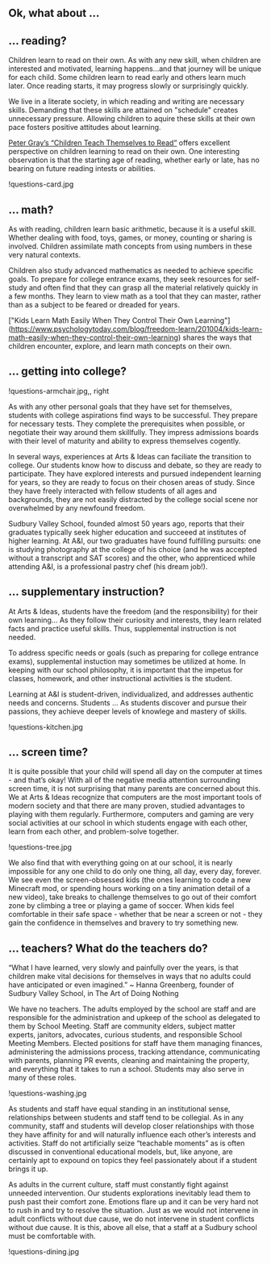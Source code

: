 Ok, what about ...
---

## ... reading?

Children learn to read on their own. As with any new skill, when 
children are interested and motivated, learning happens...and that journey 
will be unique for each child. Some children learn to read early and others 
learn much later. Once reading starts, it may progress slowly or surprisingly 
quickly.

We live in a literate society, in which reading and writing are necessary skills.
Demanding that these skills are attained on "schedule" creates unnecessary pressure.
Allowing children to aquire these skills at their own pace fosters positive 
attitudes about learning.

[Peter Gray’s “Children Teach Themselves to
Read”](https://www.psychologytoday.com/blog/freedom-learn/201002/children-teach-themselves-read)
offers excellent perspective on children learning to read on their own. One 
interesting observation is that the starting age of reading, whether early or 
late, has no bearing on future reading intests or abilities.

!questions-card.jpg

## ... math?

As with reading, children learn basic arithmetic, because it is a useful skill.
Whether dealing with food, toys, games, or money, counting or sharing is involved.
Children assimilate math concepts from using numbers in these very natural contexts.

Children also study advanced mathematics as needed to achieve specific goals. To 
prepare for college entrance exams, they seek resources for self-study and often find
that they can grasp all the material relatively quickly in a few months. They learn to
view math as a tool that they can master, rather than as a subject to be feared or 
dreaded for years.

["Kids Learn Math Easily When They Control Their Own Learning"]
(https://www.psychologytoday.com/blog/freedom-learn/201004/kids-learn-math-easily-when-they-control-their-own-learning) shares the ways that children encounter, explore, and learn math concepts
on their own.

## ... getting into college?

!questions-armchair.jpg,, right

As with any other personal goals that they have set for themselves, students with 
college aspirations find ways to be successful. They prepare for necessary tests. 
They complete the prerequisites when possible, or negotiate their way around 
them skillfully. They impress admissions boards with their level of maturity 
and ability to express themselves cogently. 

In several ways, experiences at Arts & Ideas can faciliate the transition to college.
Our students know how to discuss and debate, so they are ready to participate.
They have explored interests and pursued independent learning for years, so 
they are ready to focus on their chosen areas of study. Since they have freely
interacted with fellow students of all ages and backgrounds, they are not easily
distracted by the college social scene nor overwhelmed by any newfound freedom.

Sudbury Valley School, founded almost 50 years ago, reports that their graduates
typically seek higher education and succeeed at institutes of higher learning.
At A&I, our two graduates have found fulfilling pursuits: one is studying 
photography at the college of his choice (and he was accepted without a transcript 
and SAT scores) and the other, who apprenticed while attending A&I, is a 
professional pastry chef (his dream job!).

## ... supplementary instruction?  

At Arts & Ideas, students have the freedom (and the responsibility) for their own learning...
As they follow their curiosity and interests, they learn related facts and practice useful skills.
Thus, supplemental instruction is not needed.

To address specific needs or goals (such as preparing for college entrance
exams), supplemental instuction may sometimes be utilized at home. In keeping
with our school philosophy, it is important that the impetus for classes, homework, 
and other instructional activities is the student.

Learning at A&I is student-driven, individualized, and addresses authentic 
needs and concerns. Students ... As students discover and pursue their passions,
they achieve deeper levels of knowlege and mastery of skills.

!questions-kitchen.jpg

## ... screen time?

It is quite possible that your child will spend all day on the computer at
times - and that’s okay! With all of the negative media attention surrounding
screen time, it is not surprising that many parents are concerned about this.
We at Arts & Ideas recognize that computers are the most important tools of
modern society and that there are many proven, studied advantages to playing
with them regularly. Furthermore, computers and gaming are very social
activities at our school in which students engage with each other, learn from
each other, and problem-solve together. 

!questions-tree.jpg

We also find that with everything going on at our school, it is nearly
impossible for any one child to do only one thing, all day, every day,
forever. We see even the screen-obsessed kids (the ones learning to code a new
Minecraft mod, or spending hours working on a tiny animation detail of a new
video), take breaks to challenge themselves to go out of their comfort zone by
climbing a tree or playing a game of soccer. When kids feel comfortable in
their safe space - whether that be near a screen or not - they gain the
confidence in themselves and bravery to try something new. 

## ... teachers? What do the teachers do?

“What I have learned, very slowly and painfully over the years, is that
children make vital decisions for themselves in ways that no adults could have
anticipated or even imagined.” ~ Hanna Greenberg, founder of Sudbury Valley
School, in The Art of Doing Nothing

We have no teachers. The adults employed by the school are staff and are
responsible for the administration and upkeep of the school as delegated to
them by School Meeting. Staff are community elders, subject matter experts,
janitors, advocates, curious students, and responsible School Meeting Members.
Elected positions for staff have them managing finances, administering the
admissions process, tracking attendance, communicating with parents, planning
PR events, cleaning and maintaining the property, and everything that it takes
to run a school. Students may also serve in many of these roles. 

!questions-washing.jpg

As students and staff have equal standing in an institutional sense,
relationships between students and staff tend to be collegial. As in any
community, staff and students will develop closer relationships with those
they have affinity for and will naturally influence each other’s interests and
activities. Staff do not artificially seize “teachable moments” as is often
discussed in conventional educational models, but, like anyone, are certainly
apt to expound on topics they feel passionately about if a student brings it
up.

As adults in the current culture, staff must constantly fight against
unneeded intervention. Our students explorations inevitably lead them to push
past their comfort zone. Emotions flare up and it can be very hard not to rush
in and try to resolve the situation. Just as we would not intervene in adult
conflicts without due cause, we do not intervene in student conflicts without
due cause. It is this, above all else, that a staff at a Sudbury school must
be comfortable with. 




!questions-dining.jpg


